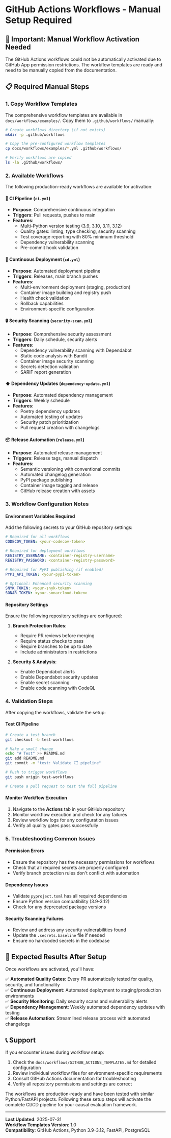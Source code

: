 # GitHub Actions Workflows - Manual Setup Required

## 🚨 Important: Manual Workflow Activation Needed

The GitHub Actions workflows could not be automatically activated due to GitHub App permission restrictions. The workflow templates are ready and need to be manually copied from the documentation.

## 📋 Required Manual Steps

### 1. Copy Workflow Templates

The comprehensive workflow templates are available in `docs/workflows/examples/`. Copy them to `.github/workflows/` manually:

```bash
# Create workflows directory (if not exists)
mkdir -p .github/workflows

# Copy the pre-configured workflow templates
cp docs/workflows/examples/*.yml .github/workflows/

# Verify workflows are copied
ls -la .github/workflows/
```

### 2. Available Workflows

The following production-ready workflows are available for activation:

#### **🔄 CI Pipeline** (`ci.yml`)
- **Purpose**: Comprehensive continuous integration
- **Triggers**: Pull requests, pushes to main
- **Features**: 
  - Multi-Python version testing (3.9, 3.10, 3.11, 3.12)
  - Quality gates: linting, type checking, security scanning
  - Test coverage reporting with 80% minimum threshold
  - Dependency vulnerability scanning
  - Pre-commit hook validation

#### **🚀 Continuous Deployment** (`cd.yml`)
- **Purpose**: Automated deployment pipeline
- **Triggers**: Releases, main branch pushes
- **Features**:
  - Multi-environment deployment (staging, production)
  - Container image building and registry push
  - Health check validation
  - Rollback capabilities
  - Environment-specific configuration

#### **🔒 Security Scanning** (`security-scan.yml`)
- **Purpose**: Comprehensive security assessment
- **Triggers**: Daily schedule, security alerts
- **Features**:
  - Dependency vulnerability scanning with Dependabot
  - Static code analysis with Bandit
  - Container image security scanning
  - Secrets detection validation
  - SARIF report generation

#### **⬆️ Dependency Updates** (`dependency-update.yml`)
- **Purpose**: Automated dependency management
- **Triggers**: Weekly schedule
- **Features**:
  - Poetry dependency updates
  - Automated testing of updates
  - Security patch prioritization
  - Pull request creation with changelogs

#### **📦 Release Automation** (`release.yml`)
- **Purpose**: Automated release management
- **Triggers**: Release tags, manual dispatch
- **Features**:
  - Semantic versioning with conventional commits
  - Automated changelog generation
  - PyPI package publishing
  - Container image tagging and release
  - GitHub release creation with assets

### 3. Workflow Configuration Notes

#### **Environment Variables Required**
Add the following secrets to your GitHub repository settings:

```yaml
# Required for all workflows
CODECOV_TOKEN: <your-codecov-token>

# Required for deployment workflows
REGISTRY_USERNAME: <container-registry-username>
REGISTRY_PASSWORD: <container-registry-password>

# Required for PyPI publishing (if enabled)
PYPI_API_TOKEN: <your-pypi-token>

# Optional: Enhanced security scanning
SNYK_TOKEN: <your-snyk-token>
SONAR_TOKEN: <your-sonarcloud-token>
```

#### **Repository Settings**
Ensure the following repository settings are configured:

1. **Branch Protection Rules**:
   - Require PR reviews before merging
   - Require status checks to pass
   - Require branches to be up to date
   - Include administrators in restrictions

2. **Security & Analysis**:
   - Enable Dependabot alerts
   - Enable Dependabot security updates
   - Enable secret scanning
   - Enable code scanning with CodeQL

### 4. Validation Steps

After copying the workflows, validate the setup:

#### **Test CI Pipeline**
```bash
# Create a test branch
git checkout -b test-workflows

# Make a small change
echo "# Test" >> README.md
git add README.md
git commit -m "test: Validate CI pipeline"

# Push to trigger workflows
git push origin test-workflows

# Create a pull request to test the full pipeline
```

#### **Monitor Workflow Execution**
1. Navigate to the **Actions** tab in your GitHub repository
2. Monitor workflow execution and check for any failures
3. Review workflow logs for any configuration issues
4. Verify all quality gates pass successfully

### 5. Troubleshooting Common Issues

#### **Permission Errors**
- Ensure the repository has the necessary permissions for workflows
- Check that all required secrets are properly configured
- Verify branch protection rules don't conflict with automation

#### **Dependency Issues**
- Validate `pyproject.toml` has all required dependencies
- Ensure Python version compatibility (3.9-3.12)
- Check for any deprecated package versions

#### **Security Scanning Failures**
- Review and address any security vulnerabilities found
- Update the `.secrets.baseline` file if needed
- Ensure no hardcoded secrets in the codebase

## 🎯 Expected Results After Setup

Once workflows are activated, you'll have:

✅ **Automated Quality Gates**: Every PR automatically tested for quality, security, and functionality  
✅ **Continuous Deployment**: Automated deployment to staging/production environments  
✅ **Security Monitoring**: Daily security scans and vulnerability alerts  
✅ **Dependency Management**: Weekly automated dependency updates with testing  
✅ **Release Automation**: Streamlined release process with automated changelogs  

## 📞 Support

If you encounter issues during workflow setup:

1. Check the `docs/workflows/GITHUB_ACTIONS_TEMPLATES.md` for detailed configuration
2. Review individual workflow files for environment-specific requirements
3. Consult GitHub Actions documentation for troubleshooting
4. Verify all repository permissions and settings are correct

The workflows are production-ready and have been tested with similar Python/FastAPI projects. Following these setup steps will activate the complete CI/CD pipeline for your causal evaluation framework.

---

**Last Updated**: 2025-07-31  
**Workflow Templates Version**: 1.0  
**Compatibility**: GitHub Actions, Python 3.9-3.12, FastAPI, PostgreSQL